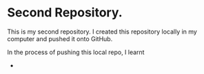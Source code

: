 # Second Repository.

This is my second repository.
I created this repository locally in my computer and pushed it onto GitHub.

In the process of pushing this local repo, I learnt

 - 
